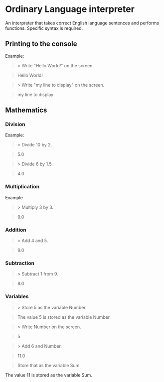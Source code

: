 # Ordinary Language interpreter
An interpreter that takes correct English language sentences and performs functions. Specific syntax is required.

## Printing to the console

Example:

> \> Write "Hello World!" on the screen.

>Hello World!

> \> Write "my line to display" on the screen.

>my line to display

## Mathematics

### Division

Example:

> \> Divide 10 by 2.

>5.0

> \> Divide 6 by 1.5.

>4.0

### Multiplication

Example

> \> Multiply 3 by 3.

>9.0

### Addition

> \> Add 4 and 5.

>9.0

### Subtraction

> \> Subtract 1 from 9.

>8.0

### Variables

> \> Store 5 as the variable Number.

>The value 5 is stored as the variable Number.

> \> Write Number on the screen.

>5

> \> Add 6 and Number.

>11.0

> Store that as the variable Sum.

The value 11 is stored as the variable Sum.

